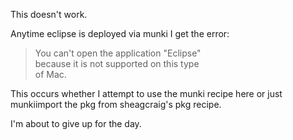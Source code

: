 This doesn't work.

Anytime eclipse is deployed via munki I get the error:

>You can't open the application "Eclipse"  
>because it is not supported on this type  
>of Mac.  

This occurs whether I attempt to use the munki recipe here or just munkiimport the pkg from sheagcraig's pkg recipe.

I'm about to give up for the day.
